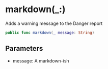 # markdown(\_:)

Adds a warning message to the Danger report

``` swift
public func markdown(_ message: String) 
```

## Parameters

  - message: A markdown-ish
